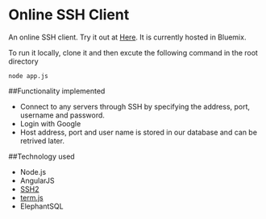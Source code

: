 # Online SSH Client
An online SSH client. Try it out at [Here](https://cs252-lab6-node.mybluemix.net). It is currently hosted in Bluemix.

To run it locally, clone it and then excute the following command in the root directory
```
node app.js
```


##Functionality implemented
- Connect to any servers through SSH by specifying the address, port, username and password.
- Login with Google
- Host address, port and user name is stored in our database and can be retrived later.

##Technology used
- Node.js
- AngularJS
- [SSH2](https://github.com/mscdex/ssh2)
- [term.js](https://github.com/chjj/term.js)
- ElephantSQL




